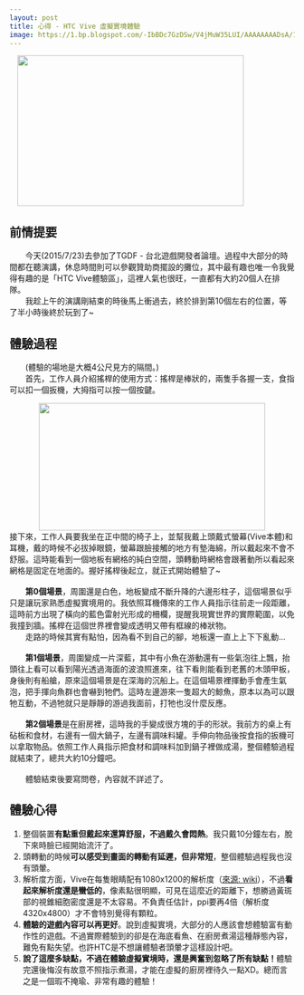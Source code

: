 ```yaml
---
layout: post
title: 心得 - HTC Vive 虛擬實境體驗
image: https://1.bp.blogspot.com/-IbBDc7GzDSw/V4jMuW35LUI/AAAAAAAADsA/171mat4DAqcwA9i6QpDNak503kTp33-EACLcB/s1600/img_7834.jpg
---
```


<a href="https://1.bp.blogspot.com/-IbBDc7GzDSw/V4jMuW35LUI/AAAAAAAADsA/171mat4DAqcwA9i6QpDNak503kTp33-EACLcB/s1600/img_7834.jpg" imageanchor="1" style="margin-left: 1em; margin-right: 1em;"><img border="0" height="266" src="https://1.bp.blogspot.com/-IbBDc7GzDSw/V4jMuW35LUI/AAAAAAAADsA/171mat4DAqcwA9i6QpDNak503kTp33-EACLcB/s400/img_7834.jpg" width="400" /></a>

## 前情提要

　　今天(2015/7/23)去參加了TGDF - 台北遊戲開發者論壇。過程中大部分的時間都在聽演講，休息時間則可以參觀贊助商擺設的攤位，其中最有趣也唯一令我覺得有趣的是「HTC Vive體驗區」，這裡人氣也很旺，一直都有大約20個人在排隊。<br />
　　我趁上午的演講剛結束的時後馬上衝過去，終於排到第10個左右的位置，等了半小時後終於玩到了~<br />

## 體驗過程

　　(體驗的場地是大概4公尺見方的隔間。)<br />
　　首先，工作人員介紹搖桿的使用方式：搖桿是棒狀的，兩隻手各握一支，食指可以扣一個扳機，大拇指可以按一個按鍵。<br />
<div class="separator" style="clear: both; text-align: center;">
<a href="http://i.kinja-img.com/gawker-media/image/upload/i31k1xmkorr5jtqxovg9.jpg" imageanchor="1" style="margin-left: 1em; margin-right: 1em;"><img border="0" height="225" src="https://i.kinja-img.com/gawker-media/image/upload/i31k1xmkorr5jtqxovg9.jpg" width="400" /></a></div>
接下來，工作人員要我坐在正中間的椅子上，並幫我戴上頭戴式螢幕(Vive本體)和耳機，戴的時候不必拔掉眼鏡，螢幕跟臉接觸的地方有墊海綿，所以戴起來不會不舒服。這時能看到一個地板有網格的純白空間，頭轉動時網格會跟著動所以看起來網格是固定在地面的。握好搖桿後起立，就正式開始體驗了~<br />
<br />
　　<b>第0個場景</b>，周圍還是白色，地板變成不斷升降的六邊形柱子，這個場景似乎只是讓玩家熟悉虛擬實境用的。我依照耳機傳來的工作人員指示往前走一段距離，這時前方出現了橫向的藍色雷射光形成的柵欄，提醒我現實世界的實際範圍，以免我撞到牆。搖桿在這個世界裡會變成透明又帶有框線的棒狀物。<br />
　　走路的時候其實有點怕，因為看不到自己的腳，地板還一直上上下下亂動...<br />
<br />
　　<b>第1個場景</b>，周圍變成一片深藍，其中有小魚在游動還有一些氣泡往上飄，抬頭往上看可以看到陽光透過海面的波浪照進來，往下看則能看到老舊的木頭甲板，身後則有船艙，原來這個場景是在深海的沉船上。在這個場景裡揮動手會產生氣泡，把手揮向魚群也會嚇到牠們。這時左邊游來一隻超大的鯨魚，原本以為可以跟牠互動，不過牠就只是靜靜的游過我面前，打牠也沒什麼反應。<br />
<br />
　　<b>第2個場景</b>是在廚房裡，這時我的手變成很方塊的手的形狀。我前方的桌上有砧板和食材，右邊有一個大鍋子，左邊有調味料罐。手伸向物品後按食指的扳機可以拿取物品。依照工作人員指示把食材和調味料加到鍋子裡做成湯，整個體驗過程就結束了，總共大約10分鐘吧。<br />
<br />
　　體驗結束後要寫問卷，內容就不詳述了。<br />
<div>

## 體驗心得

<ol>
<li>整個裝置<b>有點重但戴起來還算舒服，不過戴久會悶熱</b>。我只戴10分鐘左右，脫下來時臉已經開始流汗了。</li>
<li>頭轉動的時候<b>可以感受到畫面的轉動有延遲，但非常短</b>，整個體驗過程我也沒有頭暈。</li>
<li>解析度方面，Vive在每隻眼睛配有1080x1200的解析度（<a href="https://en.wikipedia.org/wiki/HTC_Vive">來源: wiki</a>），不過<b>看起來解析度還是蠻低的</b>，像素點很明顯，可見在這麼近的距離下，想勝過黃斑部的視錐細胞密度還是不太容易。不負責任估計，ppi要再4倍（解析度4320x4800）才不會特別覺得有顆粒。</li>
<li><b>體驗的遊戲內容可以再更好</b>。說到虛擬實境，大部分的人應該會想體驗富有動作性的遊戲。不過實際體驗到的卻是在海底看魚、在廚房煮湯這種靜態內容，難免有點失望。也許HTC是不想讓體驗者頭暈才這樣設計吧。</li>
<li><b>說了這麼多缺點，不過在體驗虛擬實境時，還是興奮到忽略了所有缺點！</b>體驗完還後悔沒有故意不照指示煮湯，才能在虛擬的廚房裡待久一點XD。總而言之是一個瑕不掩瑜、非常有趣的體驗！</li>
</ol>
<br />
<br /></div>

